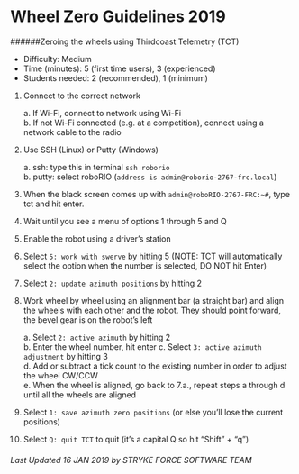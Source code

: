# Wheel Zero Guidelines 2019
######Zeroing the wheels using Thirdcoast Telemetry (TCT)

* Difficulty: Medium
* Time (minutes):  5 (first time users), 3 (experienced)
* Students needed: 2 (recommended), 1 (minimum)

1. Connect to the correct network

   a. If Wi-Fi, connect to network using Wi-Fi  
   b. If not Wi-Fi connected (e.g. at a competition), connect using a network cable to the radio
   
2. Use SSH (Linux) or Putty (Windows)

   a. ssh: type this in terminal `ssh roborio`  
   b. putty: select roboRIO (`address is admin@roborio-2767-frc.local`)
   
3. When the black screen comes up with `admin@roboRIO-2767-FRC:~#`, type tct and hit enter.

4. Wait until you see a menu of options 1 through 5 and Q

5. Enable the robot using a driver’s station

6. Select `5: work with swerve` by hitting 5 (NOTE: TCT will automatically select the option when the number is 
selected, DO NOT hit Enter)

7. Select `2: update azimuth positions` by hitting 2

8. Work wheel by wheel using an alignment bar (a straight bar) and align the wheels with each other and the robot. 
They should point forward, the bevel gear is on the robot’s left

   a. Select `2: active azimuth` by hitting 2   
   b. Enter the wheel number, hit enter 
   c. Select `3: active azimuth adjustment` by hitting 3    
   d. Add or subtract a tick count to the existing number in order to adjust the wheel CW/CCW   
   e. When the wheel is aligned, go back to 7.a., repeat steps a through d until all the wheels are aligned
   
9.	Select `1: save azimuth zero positions` (or else you’ll lose the current positions)
10.	Select `Q: quit TCT` to quit (it’s a capital Q so hit “Shift” + “q”)

###### Last Updated 16 JAN 2019 by STRYKE FORCE SOFTWARE TEAM
